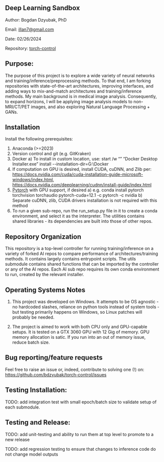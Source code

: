## Deep Learning Sandbox 

Author: Bogdan Dzyubak, PhD

Email: illan7@gmail.com

Date: 02/26/2024

Repository: [torch-control](https://github.com/bdzyubak/torch-control)


## Purpose:

The purpose of this project is to explore a wide variety of neural networks and training/inference/preprocessing 
methods. To that end, I am forking repositories with state-of-the-art architectures, improving 
interfaces, and adding ways to mix-and-match architectures and training/inference methods. My main background is in 
medical image analysis. Consequently, to expand horizons, I will be applying image analysis models to non-MRI/CT/PET 
images, and also exploring Natural Language Processing + GANs.


## Installation
Install the following prerequisites:
1) Anaconda (>=2023) 
2) Version control and git (e.g. GitKraken)
3) Docker 
   a) To install in custom location, use: start /w “” “Docker Desktop Installer.exe” install --installation-dir=G:\Docker
4) If computation on GPU is desired, install CUDA, cuDNN, and Zlib per: 
    https://docs.nvidia.com/cuda/cuda-installation-guide-microsoft-windows/index.html, 
    https://docs.nvidia.com/deeplearning/cudnn/install-guide/index.html
5) [Pytorch](https://pytorch.org/get-started/locally/) with GPU support, if desired
   a) e.g. conda install pytorch torchvision torchaudio pytorch-cuda=12.1 -c pytorch -c nvidia
   b) Separate cuDNN, zlib, CUDA drivers installation is not required with this method
6) To run a given sub-repo, run the run_setup.py file in it to create a conda environment, and select it as the 
interpreter. The utilities contains shared libraries - its dependencies are built into those of other repos.  

## Repository Organization 

This repository is a top-level controller for running training/inference on a variety of forked AI repos to compare 
performance of architectures/training methods. It contains largely contains entrypoint scripts. The utils submodule 
contains shared functions that can be imported by the controller or any of the AI repos. Each AI sub repo requires its 
own conda environment to run, created by the relevant installer.

## Operating Systems Notes 

1) This project was developed on Windows. It attempts to be OS agnostic - no hardcoded slashes, reliance on 
  python tools instead of system tools - but testing primarily happens on Windows, so Linux patches will probably be 
  needed. 

2) The project is aimed to work with both CPU only and GPU-capable setups. It is tested on a GTX 3060 GPU with 12 Gig 
  of memory. GPU memory allocation is satic. If you run into an out of memory issue, reduce batch size. 

## Bug reporting/feature requests

Feel free to raise an issue or, indeed, contribute to solving one (!) on: https://github.com/bdzyubak/torch-control/issues

## Testing Installation: 

TODO: add integration test with small epoch/batch size to validate setup of each submodule. 

## Testing and Release: 

TODO: add unit-testing and ability to run them at top level to promote to a new release

TODO: add regression testing to ensure that changes to inference code do not change model outputs
